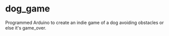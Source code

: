 # dog_game
 Programmed Arduino to create an indie game of a dog avoiding obstacles or else it's game_over.
